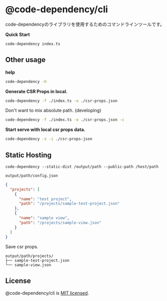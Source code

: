 # @code-dependency/cli

code-dependencyのライブラリを使用するためのコマンドラインツールです。

**Quick Start**

```sh
code-dependency index.ts
```

## Other usage

**help**

```sh
code-dependency -h
```

**Generate CSR Props in local.**

```sh
code-dependency -f ./index.ts -o ./csr-props.json
```

Don't want to mix absolute path. (developing)

```sh
code-dependency -f ./index.ts -o ./csr-props.json -c
```

**Start serve with local csr props data.**

```sh
code-dependency -s -i ./csr-props-json
```

## Static Hosting

```
code-dependency --static-dist /output/path --public-path /host/path
```

`output/path/config.json`

```json
{
  "projects": [
    {
      "name": "test project",
      "path": "/projects/sample-test-project.json"
    },
    {
      "name": "sample view",
      "path": "/projects/sample-view.json"
    }
  ]
}
```

Save csr props.

```
output/path/projects/
├── sample-test-project.json
└── sample-view.json
```

## License

@code-dependency/cli is [MIT licensed](https://github.com/Himenon/code-dependency/blob/master/LICENSE).
